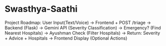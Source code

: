 # Swasthya-Saathi


Project Roadmap:
User Input(Text/Voice) -> Frontend + POST /triage -> Backend (Flask) -> Gemini API (Severity Classification) -> Emergency? (Find Nearest Hospitals) -> Ayushman Check (Filter Hospitals) -> Return: Severity + Advice + Hospitals -> Frontend Display (Optional Actions)
